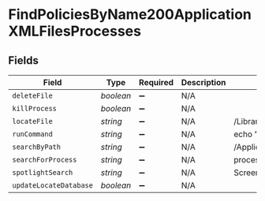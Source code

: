 # FindPoliciesByName200ApplicationXMLFilesProcesses


## Fields

| Field                       | Type                        | Required                    | Description                 | Example                     |
| --------------------------- | --------------------------- | --------------------------- | --------------------------- | --------------------------- |
| `deleteFile`                | *boolean*                   | :heavy_minus_sign:          | N/A                         |                             |
| `killProcess`               | *boolean*                   | :heavy_minus_sign:          | N/A                         |                             |
| `locateFile`                | *string*                    | :heavy_minus_sign:          | N/A                         | /Library/Fonts/testFont.ttc |
| `runCommand`                | *string*                    | :heavy_minus_sign:          | N/A                         | echo "foobar"               |
| `searchByPath`              | *string*                    | :heavy_minus_sign:          | N/A                         | /Applications/appName.app   |
| `searchForProcess`          | *string*                    | :heavy_minus_sign:          | N/A                         | processName                 |
| `spotlightSearch`           | *string*                    | :heavy_minus_sign:          | N/A                         | Screenshot.pdf              |
| `updateLocateDatabase`      | *boolean*                   | :heavy_minus_sign:          | N/A                         |                             |